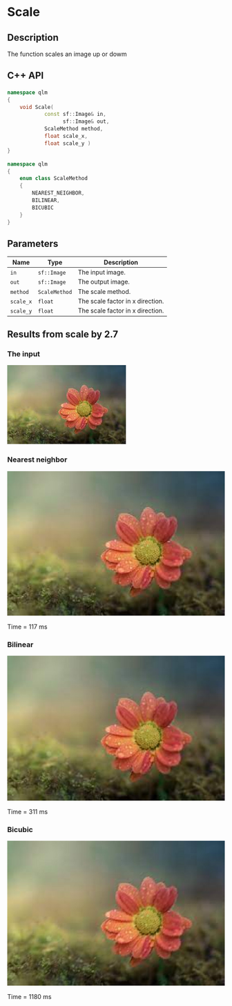 # Scale

## Description
The function scales an image up or dowm

## C++ API
```c++
namespace qlm
{
	void Scale(
			const sf::Image& in,
				  sf::Image& out,
			ScaleMethod method,
			float scale_x,
			float scale_y )
}
```
```c++
namespace qlm
{
	enum class ScaleMethod
	{
		NEAREST_NEIGHBOR,
		BILINEAR,
		BICUBIC
	}
}
```
## Parameters

| Name      | Type         | Description                      |
|-----------|--------------|----------------------------------|
| `in`      | `sf::Image`  | The input image.                 |
| `out`     | `sf::Image`  | The output image.                |
| `method`  | `ScaleMethod`| The scale method.                |
| `scale_x` | `float`      | The scale factor in x direction. |
| `scale_y` | `float`      | The scale factor in x direction. |

## Results from scale by 2.7
### The input
![Input Image](input.jpg)
### Nearest neighbor
![Input Image](nearest_neighbor.jpg)

Time = 117 ms
### Bilinear
![Input Image](bilinear.jpg)

Time = 311 ms
### Bicubic
![Input Image](bicubic.jpg)

Time = 1180 ms
